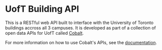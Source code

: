 UofT Building API
=================

This is a RESTful web API built to interface with the University of Toronto buildings accross all 3 campuses.
It is developed as part of a collection of open data APIs for UofT called [Cobalt](https://cobalt.qas.im).

For more information on how to use Cobalt's APIs, see the [documentation](https://cobalt.qas.im/docs).
